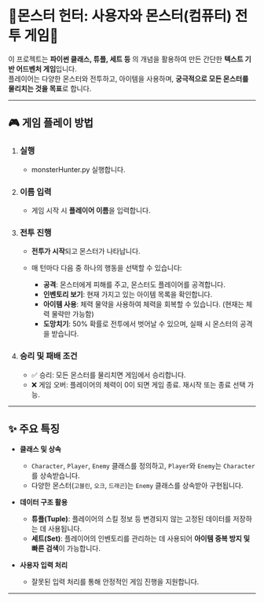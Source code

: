 # 🧌몬스터 헌터: 사용자와 몬스터(컴퓨터) 전투 게임🧌

이 프로젝트는 **파이썬 클래스, 튜플, 세트 등** 의 개념을 활용하여 만든 간단한 **텍스트 기반 어드벤처 게임**입니다.  
플레이어는 다양한 몬스터와 전투하고, 아이템을 사용하며, **궁극적으로 모든 몬스터를 물리치는 것을 목표**로 합니다.

---

## 🎮 게임 플레이 방법

1. ### 실행
   
    - monsterHunter.py 실행합니다.
    
3. ### 이름 입력

    - 게임 시작 시 **플레이어 이름**을 입력합니다.

4. ### 전투 진행

    - **전투가 시작**되고 몬스터가 나타납니다.
    - 매 턴마다 다음 중 하나의 행동을 선택할 수 있습니다:

      - **공격**: 몬스터에게 피해를 주고, 몬스터도 플레이어를 공격합니다.
      - **인벤토리 보기**: 현재 가지고 있는 아이템 목록을 확인합니다.
      - **아이템 사용**: 체력 물약을 사용하여 체력을 회복할 수 있습니다. (현재는 체력 물략만 가능함)
      - **도망치기**: 50% 확률로 전투에서 벗어날 수 있으며, 실패 시 몬스터의 공격을 받습니다.

5. ### 승리 및 패배 조건

    - ✅ 승리: 모든 몬스터를 물리치면 게임에서 승리합니다.
    - ❌ 게임 오버: 플레이어의 체력이 0이 되면 게임 종료. 재시작 또는 종료 선택 가능.

---

## ✨ 주요 특징

- **클래스 및 상속**
  - `Character`, `Player`, `Enemy` 클래스를 정의하고, `Player`와 `Enemy`는 `Character`를 상속받습니다.
  - 다양한 몬스터(`고블린`, `오크`, `드래곤`)는 `Enemy` 클래스를 상속받아 구현됩니다.

- **데이터 구조 활용**
  - **튜플(Tuple)**: 플레이어의 스킬 정보 등 변경되지 않는 고정된 데이터를 저장하는 데 사용됩니다.
  - **세트(Set)**: 플레이어의 인벤토리를 관리하는 데 사용되어 **아이템 중복 방지 및 빠른 검색**이 가능합니다.

- **사용자 입력 처리**
  - 잘못된 입력 처리를 통해 안정적인 게임 진행을 지원합니다.

---
